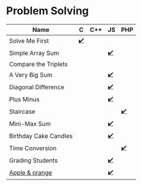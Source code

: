 # Problem Solving

| Name | C | C++ | JS | PHP |
| ----- | ----- | ----- | ----- | ----- |
| Solve Me First | [:heavy_check_mark:](solve-me-first.c) |
| Simple Array Sum | | | [:heavy_check_mark:](simple-array-sum.js) | |
| Compare the Triplets | | | | |
| A Very Big Sum | | | [:heavy_check_mark:](a-very-big-sum.js) | |
| Diagonal Difference | | | [:heavy_check_mark:](diagonal-difference.js) | |
| Plus Minus | | | [:heavy_check_mark:](plus-minus.js) | |
| Staircase | | | | [:heavy_check_mark:](staircase.php) |
| Mini-Max Sum | | | [:heavy_check_mark:](mini-max-sum.js) | |
| Birthday Cake Candles | | | [:heavy_check_mark:](birthday-cake-candles.js) | |
| Time Conversion | | | | [:heavy_check_mark:](time-conversion.php) |
| Grading Students | | | [:heavy_check_mark:](grading-students.js) | |
| [Apple & orange](https://www.hackerrank.com/challenges/apple-and-orange/problem) | | | [:heavy_check_mark:](apple-and-orange.js) | |
